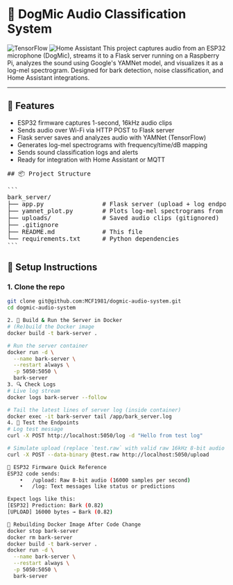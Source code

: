 # 🐾 DogMic Audio Classification System
![TensorFlow](https://img.shields.io/badge/TensorFlow-2.19.0-blue?logo=tensorflow&logoColor=white)
![Home Assistant](https://img.shields.io/badge/Home%20Assistant-Compatible-41BDF5?logo=home-assistant&logoColor=white)
This project captures audio from an ESP32 microphone (DogMic), streams it to a Flask server running on a Raspberry Pi, analyzes the sound using Google's YAMNet model, and visualizes it as a log-mel spectrogram. Designed for bark detection, noise classification, and Home Assistant integrations.

---

## 🚀 Features

- ESP32 firmware captures 1-second, 16kHz audio clips
- Sends audio over Wi-Fi via HTTP POST to Flask server
- Flask server saves and analyzes audio with YAMNet (TensorFlow)
- Generates log-mel spectrograms with frequency/time/dB mapping
- Sends sound classification logs and alerts
- Ready for integration with Home Assistant or MQTT

<pre>
## 📦 Project Structure

```
bark_server/
├── app.py                # Flask server (upload + log endpoint)
├── yamnet_plot.py        # Plots log-mel spectrograms from .wav files
├── uploads/              # Saved audio clips (gitignored)
├── .gitignore
├── README.md             # This file
└── requirements.txt      # Python dependencies
```
</pre>


## 🔧 Setup Instructions

### 1. Clone the repo

```bash
git clone git@github.com:MCF1981/dogmic-audio-system.git
cd dogmic-audio-system

2. 🐳 Build & Run the Server in Docker
# (Re)build the Docker image
docker build -t bark-server .

# Run the server container
docker run -d \
  --name bark-server \
  --restart always \
  -p 5050:5050 \
  bark-server
3. 🔍 Check Logs
# Live log stream
docker logs bark-server --follow

# Tail the latest lines of server log (inside container)
docker exec -it bark-server tail /app/bark_server.log
4. 🔬 Test the Endpoints
# Log test message
curl -X POST http://localhost:5050/log -d "Hello from test log"

# Simulate upload (replace `test.raw` with valid raw 16kHz 8-bit audio file)
curl -X POST --data-binary @test.raw http://localhost:5050/upload

📡 ESP32 Firmware Quick Reference
ESP32 code sends:
	•	/upload: Raw 8-bit audio (16000 samples per second)
	•	/log: Text messages like status or predictions

Expect logs like this:
[ESP32] Prediction: Bark (0.82)
[UPLOAD] 16000 bytes → Bark (0.82)

🔁 Rebuilding Docker Image After Code Change
docker stop bark-server
docker rm bark-server
docker build -t bark-server .
docker run -d \
  --name bark-server \
  --restart always \
  -p 5050:5050 \
  bark-server
